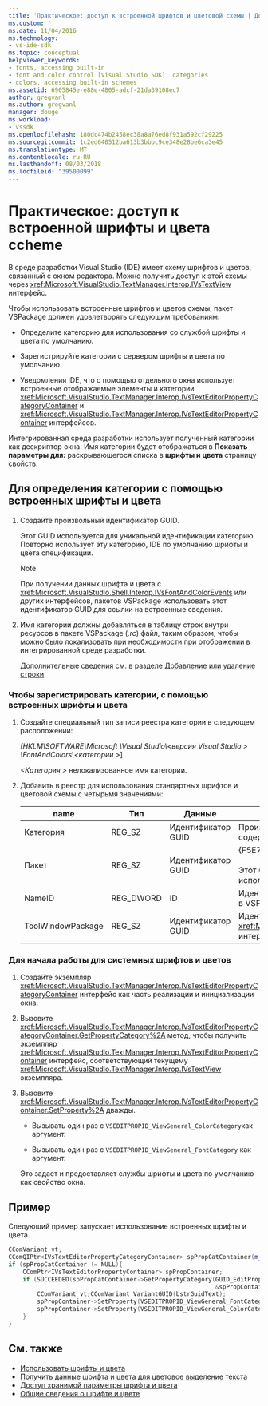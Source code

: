 ```yaml
---
title: 'Практическое: доступ к встроенной шрифтов и цветовой схемы | Документация Майкрософт'
ms.custom: ''
ms.date: 11/04/2016
ms.technology:
- vs-ide-sdk
ms.topic: conceptual
helpviewer_keywords:
- fonts, accessing built-in
- font and color control [Visual Studio SDK], categories
- colors, accessing built-in schemes
ms.assetid: 6905845e-e88e-4805-adcf-21da39108ec7
author: gregvanl
ms.author: gregvanl
manager: douge
ms.workload:
- vssdk
ms.openlocfilehash: 180dc474b2458ec38a8a76ed8f931a592cf29225
ms.sourcegitcommit: 1c2ed640512ba613b3bbbc9ce348e28be6ca3e45
ms.translationtype: MT
ms.contentlocale: ru-RU
ms.lasthandoff: 08/03/2018
ms.locfileid: "39500099"
---
```

# <a name="how-to-access-the-built-in-fonts-and-color-ccheme"></a>Практическое: доступ к встроенной шрифты и цвета ccheme
В среде разработки Visual Studio (IDE) имеет схему шрифтов и цветов, связанный с окном редактора. Можно получить доступ к этой схемы через <xref:Microsoft.VisualStudio.TextManager.Interop.IVsTextView> интерфейс.

 Чтобы использовать встроенные шрифтов и цветов схемы, пакет VSPackage должен удовлетворять следующим требованиям:

-   Определите категорию для использования со службой шрифты и цвета по умолчанию.

-   Зарегистрируйте категории с сервером шрифты и цвета по умолчанию.

-   Уведомления IDE, что с помощью отдельного окна использует встроенные отображаемые элементы и категории <xref:Microsoft.VisualStudio.TextManager.Interop.IVsTextEditorPropertyCategoryContainer> и <xref:Microsoft.VisualStudio.TextManager.Interop.IVsTextEditorPropertyContainer> интерфейсов.

 Интегрированная среда разработки использует полученный категории как дескриптор окна. Имя категории будет отображаться в **Показать параметры для:** раскрывающегося списка в **шрифты и цвета** страницу свойств.

## <a name="to-define-a-category-using-built-in-fonts-and-colors"></a>Для определения категории с помощью встроенных шрифты и цвета

1.  Создайте произвольный идентификатор GUID.

     Этот GUID используется для уникальной идентификации категорию. Повторно использует эту категорию, IDE по умолчанию шрифты и цвета спецификации.

    > [!NOTE]
    >  При получении данных шрифта и цвета с <xref:Microsoft.VisualStudio.Shell.Interop.IVsFontAndColorEvents> или других интерфейсов, пакетов VSPackage использовать этот идентификатор GUID для ссылки на встроенные сведения.

2.  Имя категории должны добавляться в таблицу строк внутри ресурсов в пакете VSPackage (*.rc*) файл, таким образом, чтобы можно было локализовать при необходимости при отображении в интегрированной среде разработки.

     Дополнительные сведения см. в разделе [Добавление или удаление строки](/cpp/windows/adding-or-deleting-a-string).

### <a name="to-register-a-category-using-built-in-fonts-and-colors"></a>Чтобы зарегистрировать категории, с помощью встроенных шрифты и цвета

1.  Создайте специальный тип записи реестра категории в следующем расположении:

     *[HKLM\SOFTWARE\Microsoft \Visual Studio\\\<версия Visual Studio > \FontAndColors\\\<категории >*]

     *\<Категория >* нелокализованное имя категории.

2.  Добавить в реестр для использования стандартных шрифтов и цветовой схемы с четырьмя значениями:

    |name|Тип|Данные|Описание:|
    |----------|----------|----------|-----------------|
    |Категория|REG_SZ|Идентификатор GUID|Произвольный GUID, определяющий категорию, которая содержит акций шрифт и цветовую схему.|
    |Пакет|REG_SZ|Идентификатор GUID|{F5E7E71D-1401-11D1-883B-0000F87579D2}<br /><br /> Этот GUID используется всех пакетов VSPackage, использующих настройки шрифта и цвета по умолчанию.|
    |NameID|REG_DWORD|ID|Идентификатор ресурса имени категории локализуемых в VSPackage.|
    |ToolWindowPackage|REG_SZ|Идентификатор GUID|Идентификатор GUID VSPackage, реализующего <xref:Microsoft.VisualStudio.TextManager.Interop.IVsTextView> интерфейс.|

### <a name="to-initiate-the-use-of-system-provided-fonts-and-colors"></a>Для начала работы для системных шрифтов и цветов

1.  Создайте экземпляр <xref:Microsoft.VisualStudio.TextManager.Interop.IVsTextEditorPropertyCategoryContainer> интерфейс как часть реализации и инициализации окна.

2.  Вызовите <xref:Microsoft.VisualStudio.TextManager.Interop.IVsTextEditorPropertyCategoryContainer.GetPropertyCategory%2A> метод, чтобы получить экземпляр <xref:Microsoft.VisualStudio.TextManager.Interop.IVsTextEditorPropertyContainer> интерфейс, соответствующий текущему <xref:Microsoft.VisualStudio.TextManager.Interop.IVsTextView> экземпляра.

3.  Вызовите <xref:Microsoft.VisualStudio.TextManager.Interop.IVsTextEditorPropertyContainer.SetProperty%2A> дважды.

    -   Вызывать один раз с `VSEDITPROPID_ViewGeneral_ColorCategory`как аргумент.

    -   Вызывать один раз с `VSEDITPROPID_ViewGeneral_FontCategory` как аргумент.

     Это задает и предоставляет службы шрифты и цвета по умолчанию как свойство окна.

## <a name="example"></a>Пример
 Следующий пример запускает использование встроенных шрифты и цвета.

```cpp
CComVariant vt;
CComQIPtr<IVsTextEditorPropertyCategoryContainer> spPropCatContainer(m_spView);
if (spPropCatContainer != NULL){
    CComPtr<IVsTextEditorPropertyContainer> spPropContainer;
    if (SUCCEEDED(spPropCatContainer->GetPropertyCategory(GUID_EditPropCategory_View_MasterSettings,
                                                          &spPropContainer))){
        CComVariant vt;CComVariant VariantGUID(bstrGuidText);
        spPropContainer->SetProperty(VSEDITPROPID_ViewGeneral_FontCategory, VariantGUID);
        spPropContainer->SetProperty(VSEDITPROPID_ViewGeneral_ColorCategory, VariantGUID);
    }
}
```

## <a name="see-also"></a>См. также

- [Использовать шрифты и цвета](../extensibility/using-fonts-and-colors.md)
- [Получить данные шрифта и цвета для цветовое выделение текста](../extensibility/getting-font-and-color-information-for-text-colorization.md)
- [Доступ хранимой параметры шрифта и цвета](../extensibility/accessing-stored-font-and-color-settings.md)
- [Общие сведения о шрифте и цвете](../extensibility/font-and-color-overview.md)